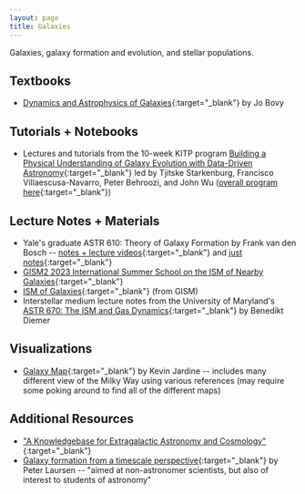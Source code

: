 ```yaml
---
layout: page
title: Galaxies
---
```


Galaxies, galaxy formation and evolution, and stellar populations.

## Textbooks
- [Dynamics and Astrophysics of Galaxies](https://galaxiesbook.org){:target="_blank"} by Jo Bovy

## Tutorials + Notebooks
- Lectures and tutorials from the 10-week KITP program [Building a Physical Understanding of Galaxy Evolution with Data-Driven Astronomy](https://github.com/DataDrivenGalaxyEvolution/galevo23-tutorials){:target="_blank"} led by Tjitske Starkenburg, Francisco Villaescusa-Navarro, Peter Behroozi, and John Wu ([overall program here](https://datadrivengalaxyevolution.github.io){:target="_blank"})

## Lecture Notes + Materials
- Yale's graduate ASTR 610: Theory of Galaxy Formation by Frank van den Bosch -- [notes + lecture videos](https://campuspress.yale.edu/astro610/){:target="_blank"} and [just notes](http://www.astro.yale.edu/vdbosch/Theory_of_Galaxy_Formation.pdf){:target="_blank"}
- [GISM2 2023 International Summer School on the ISM of Nearby Galaxies](https://ismgalaxies2023.sciencesconf.org/resource/page/id/5){:target="_blank"}
- [ISM of Galaxies](https://www.youtube.com/channel/UCT4ciux-qUqo9XmOTw4FNPw){:target="_blank"} (from GISM)
- Interstellar medium lecture notes from the University of Maryland's [ASTR 670: The ISM and Gas Dynamics](http://www.benediktdiemer.com/wp-content/uploads/astr670_ism_notes.pdf){:target="_blank"} by Benedikt Diemer

## Visualizations
- [Galaxy Map](http://galaxymap.org){:target="_blank"} by Kevin Jardine -- includes many different view of the Milky Way using various references (may require some poking around to find all of the different maps)

## Additional Resources
- ["A Knowledgebase for Extragalactic Astronomy and Cosmology"](https://ned.ipac.caltech.edu/level5/index.html){:target="_blank"}
- [Galaxy formation from a timescale perspective](https://arxiv.org/abs/2309.02486){:target="_blank"} by Peter Laursen -- "aimed at non-astronomer scientists, but also of interest to students of astronomy"
